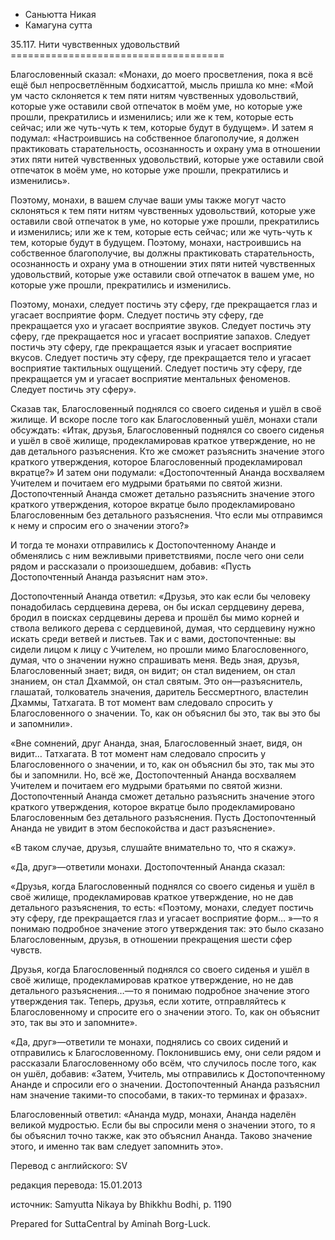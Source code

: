 









* Саньютта Никая
* Камагуна сутта


35\.117\. Нити чувственных удовольствий
\=\=\=\=\=\=\=\=\=\=\=\=\=\=\=\=\=\=\=\=\=\=\=\=\=\=\=\=\=\=\=\=\=\=\=\=\=



Благословенный сказал: «Монахи, до моего просветления, пока я всё ещё был непросветлённым бодхисаттой, мысль пришла ко мне: «Мой ум часто склоняется к тем пяти нитям чувственных удовольствий, которые уже оставили свой отпечаток в моём уме, но которые уже прошли, прекратились и изменились; или же к тем, которые есть сейчас; или же чуть\-чуть к тем, которые будут в будущем»\. И затем я подумал: «Настроившись на собственное благополучие, я должен практиковать старательность, осознанность и охрану ума в отношении этих пяти нитей чувственных удовольствий, которые уже оставили свой отпечаток в моём уме, но которые уже прошли, прекратились и изменились»\.


Поэтому, монахи, в вашем случае ваши умы также могут часто склоняться к тем пяти нитям чувственных удовольствий, которые уже оставили свой отпечаток в уме, но которые уже прошли, прекратились и изменились; или же к тем, которые есть сейчас; или же чуть\-чуть к тем, которые будут в будущем\. Поэтому, монахи, настроившись на собственное благополучие, вы должны практиковать старательность, осознанность и охрану ума в отношении этих пяти нитей чувственных удовольствий, которые уже оставили свой отпечаток в вашем уме, но которые уже прошли, прекратились и изменились\.


Поэтому, монахи, следует постичь эту сферу, где прекращается глаз и угасает восприятие форм\. Следует постичь эту сферу, где прекращается ухо и угасает восприятие звуков\. Следует постичь эту сферу, где прекращается нос и угасает восприятие запахов\. Следует постичь эту сферу, где прекращается язык и угасает восприятие вкусов\. Следует постичь эту сферу, где прекращается тело и угасает восприятие тактильных ощущений\. Следует постичь эту сферу, где прекращается ум и угасает восприятие ментальных феноменов\. Следует постичь эту сферу»\.


Сказав так, Благословенный поднялся со своего сиденья и ушёл в своё жилище\. И вскоре после того как Благословенный ушёл, монахи стали обсуждать: «Итак, друзья, Благословенный поднялся со своего сиденья и ушёл в своё жилище, продекламировав краткое утверждение, но не дав детального разъяснения\. Кто же сможет разъяснить значение этого краткого утверждения, которое Благословенный продекламировал вкратце?» И затем они подумали: «Достопочтенный Ананда восхваляем Учителем и почитаем его мудрыми братьями по святой жизни\. Достопочтенный Ананда сможет детально разъяснить значение этого краткого утверждения, которое вкратце было продекламировано Благословенным без детального разъяснения\. Что если мы отправимся к нему и спросим его о значении этого?»


И тогда те монахи отправились к Достопочтенному Ананде и обменялись с ним вежливыми приветствиями, после чего они сели рядом и рассказали о произошедшем, добавив: «Пусть Достопочтенный Ананда разъяснит нам это»\.


Достопочтенный Ананда ответил: «Друзья, это как если бы человеку понадобилась сердцевина дерева, он бы искал сердцевину дерева, бродил в поисках сердцевины дерева и прошёл бы мимо корней и ствола великого дерева с сердцевиной, думая, что сердцевину нужно искать среди ветвей и листьев\. Так и с вами, достопочтенные: вы сидели лицом к лицу с Учителем, но прошли мимо Благословенного, думая, что о значении нужно спрашивать меня\. Ведь зная, друзья, Благословенный знает; видя, он видит; он стал видением, он стал знанием, он стал Дхаммой, он стал святым\. Это он—разъяснитель, глашатай, толкователь значения, даритель Бессмертного, властелин Дхаммы, Татхагата\. В тот момент вам следовало спросить у Благословенного о значении\. То, как он объяснил бы это, так вы это бы и запомнили»\.


«Вне сомнений, друг Ананда, зная, Благословенный знает, видя, он видит… Татхагата\. В тот момент нам следовало спросить у Благословенного о значении, и то, как он объяснил бы это, так мы это бы и запомнили\. Но, всё же, Достопочтенный Ананда восхваляем Учителем и почитаем его мудрыми братьями по святой жизни\. Достопочтенный Ананда сможет детально разъяснить значение этого краткого утверждения, которое вкратце было продекламировано Благословенным без детального разъяснения\. Пусть Достопочтенный Ананда не увидит в этом беспокойства и даст разъяснение»\.


«В таком случае, друзья, слушайте внимательно то, что я скажу»\.


«Да, друг»—ответили монахи\. Достопочтенный Ананда сказал:


«Друзья, когда Благословенный поднялся со своего сиденья и ушёл в своё жилище, продекламировав краткое утверждение, но не дав детального разъяснения, то есть: «Поэтому, монахи, следует постичь эту сферу, где прекращается глаз и угасает восприятие форм… »—то я понимаю подробное значение этого утверждения так: это было сказано Благословенным, друзья, в отношении прекращения шести сфер чувств\.


Друзья, когда Благословенный поднялся со своего сиденья и ушёл в своё жилище, продекламировав краткое утверждение, но не дав детального разъяснения…—то я понимаю подробное значение этого утверждения так\. Теперь, друзья, если хотите, отправляйтесь к Благословенному и спросите его о значении этого\. То, как он объяснит это, так вы это и запомните»\.


«Да, друг»—ответили те монахи, поднялись со своих сидений и отправились к Благословенному\. Поклонившись ему, они сели рядом и рассказали Благословенному обо всём, что случилось после того, как он ушёл, добавив: «Затем, Учитель, мы отправились к Достопочтенному Ананде и спросили его о значении\. Достопочтенный Ананда разъяснил нам значение такими\-то способами, в таких\-то терминах и фразах»\.


Благословенный ответил: «Ананда мудр, монахи, Ананда наделён великой мудростью\. Если бы вы спросили меня о значении этого, то я бы объяснил точно также, как это объяснил Ананда\. Таково значение этого, и именно так вам следует запомнить это»\.



Перевод с английского: SV


редакция перевода: 15\.01\.2013


источник: Samyutta Nikaya by Bhikkhu Bodhi, p\. 1190


Prepared for SuttaCentral by Aminah Borg\-Luck\.






